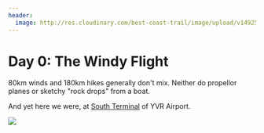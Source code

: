 ```yaml
---
header:
  image: http://res.cloudinary.com/best-coast-trail/image/upload/v1492574929/20170407_184642_miuvjc.jpg
---
```


<h1>Day 0: The Windy Flight</h1>


<p>80km winds and 180km hikes generally don't mix. Neither do propellor planes or sketchy "rock drops" from a boat.</p>
<p>And yet here we were, at <a href="http://www.yvr.ca/en/passengers/flights/airport-south">South Terminal</a> of YVR Airport.</p>

<img src="http://res.cloudinary.com/best-coast-trail/image/upload/v1492575715/20170407_184904_1_kohzkw.jpg" data-action="zoom" class="inline-image">
